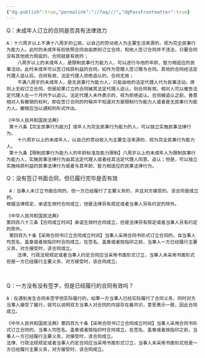 ```yaml
---
{"dg-publish":true,"permalink":"//faq///","dgPassFrontmatter":true}
---
```



Q：未成年人订立的合同是否具有法律效力

	A：十六周岁以上不满十八周岁的公民，以自己的劳动收人为主要生活来源的，视为完全民事行为能力人。此时的未成年有权依照合同自由原则订立合同，和他人签订合同并不违法，只要合同没有其他效力瑕疵的，合同就是有效的；
		八周岁以上的末成年人，是限制民事行为能力人，可以进行与他的年龄、智力相适应的民事活动。此时未成年可以签订纯获利益的合同，如作为受赠人签订赠与合同。其他的合同经法定代理人追认后，合同有效，法定代理人拒绝追认的，合同无效；
		不满八周岁的未成年人，是无民事行为能力人，只能由他的法定代理人代为民事活动。原则上无权订立合同，但是如果订立的合同被其法定代理人追认，则合同有效。相对人可以催告法定代理人在一个月内予以追认。法定代理人未作表示的，视为拒绝追认。合同被追认之前，善意相对人有撤销的权利，即在签订合同的时候并不知道对方是限制行为能力人或者是无民事行为能力人。撤销应当以通知的形式作出。

	《中华人民共和国民法典》
	 第十八条【完全民事行为能力】成年人为完全民事行为能力的人，可以独立实施民事法律行为。
		十六周岁以上的未成年人，以自己的劳动收入为主要生活来源的，视为完全民事行为能力人。
	 第十九条【限制民事行为能力人的年龄标准及能力限制】八周岁以上的未成年人为限制民事行为能力人，实施民事法律行为由其法定代理人或者经其法定代理人同意、追认；但是，可以独立实施纯获利益的民事法律行为或者与其年龄、智力相适应的民事法律行为。

Q：没有签订书面合同，但已履行完毕是否有效

	 A：当事人未订立书面合同的，但一方已经履行了主要义务的，并且对方接受的，该合同是成立的。
	根据法律规定，承诺生效时合同成立，但是法律另有规定或者当事人另有约定的除外。

	《中华人民共和国民法典》
	第四百八十三条【合同成立时间】承诺生效时合同成立，但是法律另有规定或者当事人另有约定的除外。
	 第四百九十条【采用合同书订立合同成立时间】当事人采用合同书形式订立合同的，自当事人均签名、盖章或者按指印时合同成立。在签名、盖章或者按指印之前，当事人一方已经履行主要义务，对方接受时，该合同成立。
		法律、行政法规规定或者当事人约定合同应当采用书面形式订立，当事人未采用书面形式但是一方已经履行主要义务，对方接受时，该合同成立。

‍

Q：一方没有没有签字，但是已经履行的合同有效吗？

	A：在遇到发生合同未签字但实际履行的，如果一方当事人已经实际履行了合同义务，同时对方当事人接受了履行，就可以说明双方当事人对合同的内容存在着共识，意思表示一致，因此合同成立。

	《中华人民共和国民法典》第四百九十条【采用合同书订立合同成立时间】当事人采用合同书形式订立合同的，当事人均签名、盖章或者按指印时合同成立。在签名、盖章或者按指印之前，当事人一方已经履行主要义务，对接受时，该合同成立。
	法律、行政法规规定或者当事人约定合同应当采用书面形式订立，当事人未采用书面形式但是一方已经履行主要义务，对方接受时，该合同成立。